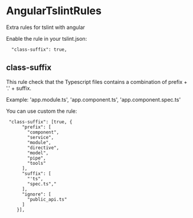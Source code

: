 # AngularTslintRules

Extra rules for tslint with angular

 Enable the rule in your tslint.json:
```
  "class-suffix": true,
 ```

## class-suffix
This rule check that the Typescript files contains a combination  of prefix + '.' + suffix.

Example: 'app.module.ts', 'app.component.ts', 'app.component.spec.ts'


You can use custom the rule:
```
 "class-suffix": [true, {
      "prefix": [
        "component",
        "service",
        "module",
        "directive",
        "model",
        "pipe",
        "tools"
      ],
      "suffix": [
        "'ts",
        "spec.ts","
      ],
      "ignore": [
        "public_api.ts"
      ]
    }],
```